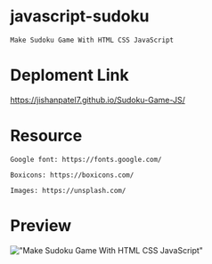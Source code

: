 # javascript-sudoku

    Make Sudoku Game With HTML CSS JavaScript

# Deploment Link
<a href="https://jishanpatel7.github.io/Sudoku-Game-JS/" target="_blank">https://jishanpatel7.github.io/Sudoku-Game-JS/</a>
# Resource

    Google font: https://fonts.google.com/

    Boxicons: https://boxicons.com/

    Images: https://unsplash.com/

# Preview

!["Make Sudoku Game With HTML CSS JavaScript"](https://user-images.githubusercontent.com/67447840/135793517-57b1d971-67c5-4561-bd70-43f26998a108.jpg "Make Sudoku Game With HTML CSS JavaScript")
